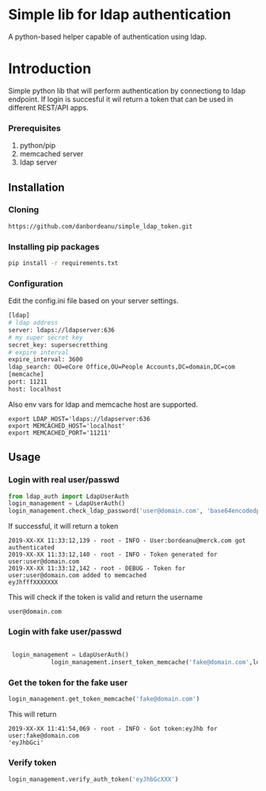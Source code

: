 # Simple lib for ldap authentication


A python-based helper capable of authentication using ldap.

# Introduction

Simple python lib that will perform authentication by connectiong to ldap endpoint. If login is succesful it wil return a token that can be used in different REST/API apps.

### Prerequisites

1. python/pip
2. memcached server
3. ldap server

## Installation

### Cloning

```bash
https://github.com/danbordeanu/simple_ldap_token.git
```


### Installing pip packages

```bash
pip install -r requirements.txt
```
### Configuration

Edit the config.ini file based on your server settings.

```bash
[ldap]
# ldap address
server: ldaps://ldapserver:636
# my super secret key
secret_key: supersecretthing
# expire interval
expire_interval: 3600
ldap_search: OU=eCore Office,OU=People Accounts,DC=domain,DC=com
[memcache]
port: 11211
host: localhost
```
Also env vars for ldap and memcache host are supported.

```
export LDAP_HOST='ldaps://ldapserver:636
export MEMCACHED_HOST='localhost'
export MEMCACHED_PORT='11211'
```


## Usage

### Login with real user/passwd

```python
from ldap_auth import LdapUserAuth
login_management = LdapUserAuth()
login_management.check_ldap_password('user@domain.com', 'base64encodedpassswd')
```
If successful, it will return a token

```
2019-XX-XX 11:33:12,139 - root - INFO - User:bordeanu@merck.com got authenticated
2019-XX-XX 11:33:12,140 - root - INFO - Token generated for user:user@domain.com
2019-XX-XX 11:33:12,142 - root - DEBUG - Token for user:user@domain.com added to memcached
eyJhfffXXXXXXX
```

This will check if the token is valid and return the username

```
user@domain.com
```

### Login with fake user/passwd

```python

 login_management = LdapUserAuth()
            login_management.insert_token_memcache('fake@domain.com',login_management.generate_auth_token('fake@domain.com'))
```

### Get the token for the fake user

```python
login_management.get_token_memcache('fake@domain.com')
```                                                 

This will return

```
2019-XX-XX 11:41:54,069 - root - INFO - Got token:eyJhb for user:fake@domain.com
'eyJhbGci'
```

### Verify token

```python
login_management.verify_auth_token('eyJhbGcXXX')
```
